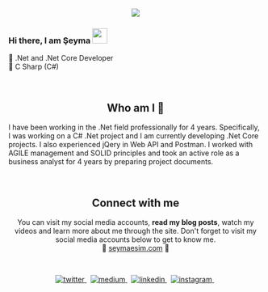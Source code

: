 <h1 align="center">
  <a href="https://git.io/typing-svg">
    <img src="https://readme-typing-svg.herokuapp.com/?lines=Hello!+👋;I+am+Şeyma+YILMAZER&center=true&size=25">
  </a>
</h1>


### Hi there, I am Şeyma <img src="https://user-images.githubusercontent.com/42378118/110234147-e3259600-7f4e-11eb-95be-0c4047144dea.gif" width="30">
🧡 .Net and .Net Core Developer <br>
💚 C Sharp (C#)


<p align="center">
<br>

<h2 align="center">
Who am I 👀 
</h2>
I have been working in the .Net field professionally for 4 years. Specifically, I was working on a C# .Net project and I am currently developing .Net Core projects. I also experienced jQery in Web API and Postman. I worked with AGILE management and SOLID principles and took an active role as a business analyst for 4 years by preparing project documents.
</p>
<center>
<br>

<h2 align="center">
Connect with me 
</h2>
<p align="center">
  You can visit my social media accounts, <b>read my blog posts</b>, watch my videos and learn more about me through the site. Don't forget to visit my social media accounts below to get to know me. <br>
🌿 <a href="https://github.com/seymaesim/">seymaesim.com</a> 🌿

</p>  
<br>

<p align="center">
<a href="https://twitter.com/Umeysecry" target="_blank">
<img src=https://img.shields.io/badge/twitter-%2300acee.svg?&style=for-the-badge&logo=twitter&logoColor=white alt=twitter style="margin-bottom: 5px;" />
</a> &nbsp;

<a href="https://www.medium.com/esim794/?hl=tr" target="_blank">
<img src=https://img.shields.io/badge/medium-%23000000.svg?&style=for-the-badge&logo=medium&logoColor=green alt=medium style="margin-bottom: 5px;" />
</a> &nbsp;

<a href="https://linkedin.com/in/şeyma-yilmazer-16b729110" target="_blank">
<img src=https://img.shields.io/badge/linkedin-%231E77B5.svg?&style=for-the-badge&logo=linkedin&logoColor=white alt=linkedin style="margin-bottom: 5px;" />
</a> &nbsp;

<a href="https://www.instagram.com/esim794" target="_blank">
<img src=https://img.shields.io/badge/instagram-%23000000.svg?&style=for-the-badge&logo=instagram&logoColor=red alt=instagram style="margin-bottom: 5px;" />
</a> &nbsp;
</p>  
  
</div>  

